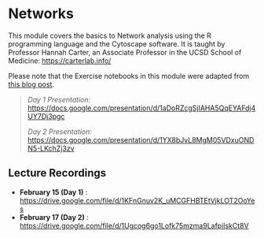 # Networks
This module covers the basics to Network analysis using the R programming language and the Cytoscape software. It is taught by Professor Hannah Carter, an Associate Professor in the UCSD School of Medicine: https://carterlab.info/

Please note that the Exercise notebooks in this module were adapted from [this blog post](https://assemblingnetwork.wordpress.com/2013/06/10/network-basics-with-r-and-igraph-part-ii-of-iii/).

> *Day 1 Presentation:* https://docs.google.com/presentation/d/1aDoRZcgSjIAHA5QqEYAFdj4UY7Dj3pgc
> 
> *Day 2 Presentation:* https://docs.google.com/presentation/d/1YX8bJvL8MgM05VDxuONDN5-LKchZj3zv

## Lecture Recordings

* **February 15 (Day 1)** : https://drive.google.com/file/d/1KFnGnuv2K_uMCGFHBTEtVjkLOT2OoYes
* **February 17 (Day 2)** : https://drive.google.com/file/d/1Ugcog6go1Lofk75mzma9LafpilskCt8V
